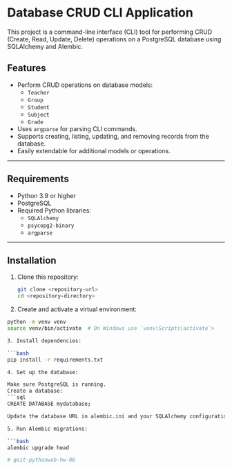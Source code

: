 # Database CRUD CLI Application

This project is a command-line interface (CLI) tool for performing CRUD (Create, Read, Update, Delete) operations on a PostgreSQL database using SQLAlchemy and Alembic.

## Features

- Perform CRUD operations on database models:
  - `Teacher`
  - `Group`
  - `Student`
  - `Subject`
  - `Grade`
- Uses `argparse` for parsing CLI commands.
- Supports creating, listing, updating, and removing records from the database.
- Easily extendable for additional models or operations.

---

## Requirements

- Python 3.9 or higher
- PostgreSQL
- Required Python libraries:
  - `SQLAlchemy`
  - `psycopg2-binary`
  - `argparse`

---

## Installation

1. Clone this repository:
   ```bash
   git clone <repository-url>
   cd <repository-directory>

2. Create and activate a virtual environment:

```bash
python -m venv venv
source venv/bin/activate  # On Windows use `venv\Scripts\activate`>

3. Install dependencies:

```bash
pip install -r requirements.txt

4. Set up the database:

Make sure PostgreSQL is running.
Create a database:
```sql
CREATE DATABASE mydatabase;

Update the database URL in alembic.ini and your SQLAlchemy configuration.

5. Run Alembic migrations:

```bash
alembic upgrade head

# goit-pythonweb-hw-06
